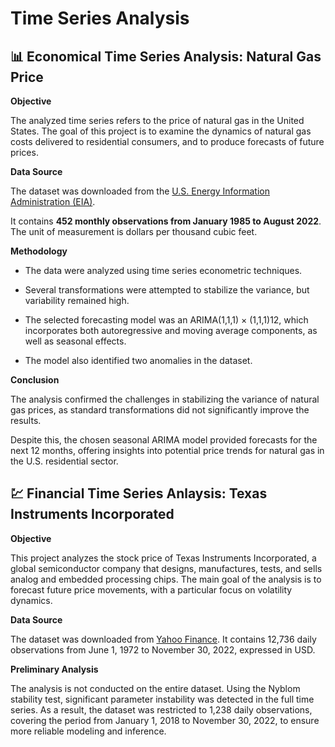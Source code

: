 # Time Series Analysis

## 📊 Economical Time Series Analysis: Natural Gas Price

**Objective**

The analyzed time series refers to the price of natural gas in the United States.
The goal of this project is to examine the dynamics of natural gas costs delivered to residential consumers, and to produce forecasts of future prices.

**Data Source**

The dataset was downloaded from the [U.S. Energy Information Administration (EIA)](https://www.eia.gov/totalenergy/data/monthly/).

It contains **452 monthly observations from January 1985 to August 2022**.
The unit of measurement is dollars per thousand cubic feet.

**Methodology**

- The data were analyzed using time series econometric techniques.

- Several transformations were attempted to stabilize the variance, but variability remained high.

- The selected forecasting model was an ARIMA(1,1,1) × (1,1,1)12, which incorporates both autoregressive and moving average components, as well as seasonal effects.

- The model also identified two anomalies in the dataset.

**Conclusion**

The analysis confirmed the challenges in stabilizing the variance of natural gas prices, as standard transformations did not significantly improve the results.

Despite this, the chosen seasonal ARIMA model provided forecasts for the next 12 months, offering insights into potential price trends for natural gas in the U.S. residential sector.


## 💹 Financial Time Series Anlaysis: Texas Instruments Incorporated

**Objective**

This project analyzes the stock price of Texas Instruments Incorporated, a global semiconductor company that designs, manufactures, tests, and sells analog and embedded processing chips.
The main goal of the analysis is to forecast future price movements, with a particular focus on volatility dynamics.

**Data Source**

The dataset was downloaded from [Yahoo Finance](https://finance.yahoo.com/).
It contains 12,736 daily observations from June 1, 1972 to November 30, 2022, expressed in USD.

**Preliminary Analysis**

The analysis is not conducted on the entire dataset.
Using the Nyblom stability test, significant parameter instability was detected in the full time series.
As a result, the dataset was restricted to 1,238 daily observations, covering the period from January 1, 2018 to November 30, 2022, to ensure more reliable modeling and inference.
